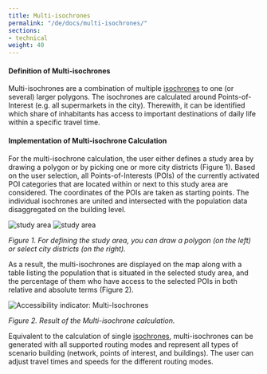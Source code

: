```yaml
---
title: Multi-isochrones   
permalink: "/de/docs/multi-isochrones/"
sections:
- technical
weight: 40
---
```

#### Definition of Multi-isochrones

Multi-isochrones are a combination of multiple [isochrones](/docs/alphashape/ "Documentation on isochrones") to one (or several) larger polygons. The isochrones are calculated around Points-of-Interest (e.g. all supermarkets in the city). Therewith, it can be identified which share of inhabitants has access to important destinations of daily life within a specific travel time. 

#### Implementation of Multi-isochrone Calculation

For the multi-isochrone calculation, the user either defines a study area by drawing a polygon or by picking one or more city districts (Figure 1). Based on the user selection, all Points-of-Interests (POIs) of the currently activated POI categories that are located within or next to this study area are considered. The coordinates of the POIs are taken as starting points. The individual isochrones are united and intersected with the population data disaggregated on the building level. 

<img src="\images\docs\technical_documentation\multi-isochrones\multi-isochrone_1_en.webp" alt="study area" 
style="max-height:300px;"/>
<img src="\images\docs\technical_documentation\multi-isochrones\multi-isochrone_2_en.webp" alt="study area" 
style="max-height:300px;"/>

_Figure 1. For defining the study area, you can draw a polygon (on the left) or select city districts (on the right)._
   
As a result, the multi-isochrones are displayed on the map along with a table listing the population that is situated in the selected study area, and the percentage of them who have access to the selected POIs in both relative and absolute terms (Figure 2).

![Accessibility indicator: Multi-Isochrones](/images/docs/technical_documentation/multi-isochrones/multi-isochrone_3_en.webp "Accessibility indicator: Multi-isochrones")

_Figure 2. Result of the Multi-isochrone calculation._

Equivalent to the calculation of single [isochrones](/docs/alphashape/ "Documentation on isochrones"), multi-isochrones can be generated with all supported routing modes and represent all types of scenario building (network, points of interest, and buildings). The user can adjust travel times and speeds for the different routing modes.